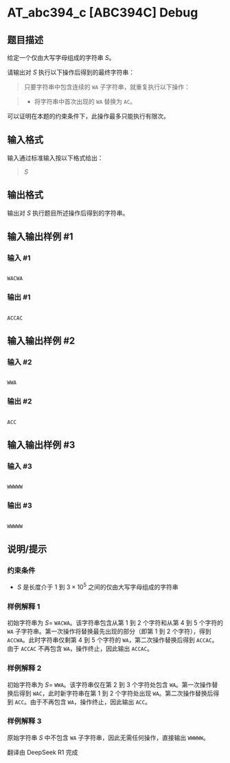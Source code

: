 # AT_abc394_c [ABC394C] Debug

## 题目描述

[problemUrl]: https://atcoder.jp/contests/abc394/tasks/abc394_c

给定一个仅由大写字母组成的字符串 $S$。  
请输出对 $S$ 执行以下操作后得到的最终字符串：

> 只要字符串中包含连续的 `WA` 子字符串，就重复执行以下操作：
> 
> - 将字符串中首次出现的 `WA` 替换为 `AC`。

可以证明在本题的约束条件下，此操作最多只能执行有限次。

## 输入格式

输入通过标准输入按以下格式给出：

> $S$

## 输出格式

输出对 $S$ 执行题目所述操作后得到的字符串。

## 输入输出样例 #1

### 输入 #1

```
WACWA
```

### 输出 #1

```
ACCAC
```

## 输入输出样例 #2

### 输入 #2

```
WWA
```

### 输出 #2

```
ACC
```

## 输入输出样例 #3

### 输入 #3

```
WWWWW
```

### 输出 #3

```
WWWWW
```

## 说明/提示

### 约束条件

- $S$ 是长度介于 $1$ 到 $3 \times 10^5$ 之间的仅由大写字母组成的字符串

### 样例解释 1

初始字符串为 $S=$ `WACWA`。该字符串包含从第 $1$ 到 $2$ 个字符和从第 $4$ 到 $5$ 个字符的 `WA` 子字符串。第一次操作将替换最先出现的部分（即第 $1$ 到 $2$ 个字符），得到 `ACCWA`。此时字符串仅剩第 $4$ 到 $5$ 个字符的 `WA`，第二次操作替换后得到 `ACCAC`。由于 `ACCAC` 不再包含 `WA`，操作终止，因此输出 `ACCAC`。

### 样例解释 2

初始字符串为 $S=$ `WWA`。该字符串仅在第 $2$ 到 $3$ 个字符处包含 `WA`。第一次操作替换后得到 `WAC`，此时新字符串在第 $1$ 到 $2$ 个字符处出现 `WA`。第二次操作替换后得到 `ACC`。由于不再包含 `WA`，操作终止，因此输出 `ACC`。

### 样例解释 3

原始字符串 $S$ 中不包含 `WA` 子字符串，因此无需任何操作，直接输出 `WWWWW`。

翻译由 DeepSeek R1 完成